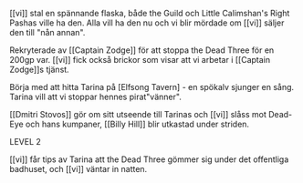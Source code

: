 [[vi]] stal en spännande flaska, både the Guild och Little Calimshan's Right Pashas ville ha den.
Alla vill ha den nu och vi blir mördade om [[vi]] säljer den till "nån annan". 

Rekryterade av [[Captain Zodge]] för att stoppa the Dead Three för en 200gp var. [[vi]] fick också brickor som visar att vi arbetar i [[Captain Zodge]]s tjänst. 

Börja med att hitta Tarina på [Elfsong Tavern] - en spökalv sjunger en sång. 
Tarina vill att vi stoppar hennes pirat"vänner". 

[[Dmitri Stovos]] gör om sitt utseende till Tarinas och [[vi]] slåss mot Dead-Eye och hans kumpaner, [[Billy Hill]] blir utkastad under striden.

LEVEL 2

[[vi]] får tips av Tarina att the Dead Three gömmer sig under det offentliga badhuset, och [[vi]] väntar in natten. 